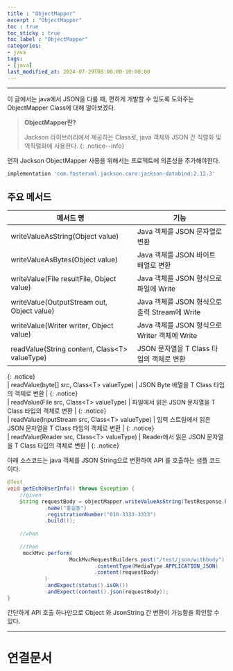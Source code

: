 ```yaml
---
title : "ObjectMapper"
excerpt : "ObjectMapper"
toc : true
toc_sticky : true
toc_label : "ObjectMapper"
categories:
- java
tags:
- [java]
last_modified_at: 2024-07-29T08:00:00-10:00:00
---
```

  
---
  
 이 글에서는 java에서 JSON을 다룰 때, 편하게 개발할 수 있도록 도와주는 ObjectMapper Class에 대해 알아보겠다.

> **ObjectMapper란?**  
>
> Jackson 라이브러리에서 제공하는 Class로, java 객체와 JSON 간 직렬화 및 역직렬화에 사용한다. 
{: .notice--info}  

 먼저 Jackson ObjectMapper 사용을 위해서는 프로젝트에 의존성을 추가해야한다.
  
```groovy
implementation 'com.fasterxml.jackson.core:jackson-databind:2.12.3'
```
  
## 주요 메서드
  
| 메서드 명                                            | 기능                                       |
| ------------------------------------------------ | ---------------------------------------- |
| writeValueAsString(Object value)                 | Java 객체를 JSON 문자열로 변환                    |
| writeValueAsBytes(Object value)                  | Java 객체를 JSON 바이트 배열로 변환                 |
| writeValue(File resultFile, Object value)        | Java 객체를 JSON 형식으로 파일에 Write             |
| writeValue(OutputStream out, Object value)       | Java 객체를 JSON 형식으로 출력 Stream에 Write      |
| writeValue(Writer writer, Object value)          | Java 객체를 JSON 형식으로 Writer 객체에 Write      |
| readValue(String content, Class\<T\> valueType)  | JSON 문자열을 T Class 타입의 객체로 변환             | 
{: .notice}  
| readValue(byte[] src, Class\<T\> valueType)      | JSON Byte 배열을 T Class 타입의 객체로 변환         | 
{: .notice}  
| readValue(File src, Class\<T\> valueType)        | 파일에서 읽은 JSON 문자열을 T Class 타입의 객체로 변환     | 
{: .notice}  
| readValue(InputStream src, Class\<T\> valueType) | 입력 스트림에서 읽은 JSON 문자열을 T Class 타입의 객체로 변환 | 
{: .notice}  
| readValue(Reader src, Class\<T\> valueType)      | Reader에서 읽은 JSON 문자열을 T Class 타입의 객체로 변환 | 
{: .notice}  

 아래 소스코드는 java 객체를 JSON String으로 변환하여 API 를 호출하는 샘플 코드이다.
  
```java
@Test  
void getEchoUserInfo() throws Exception {  
    //given  
    String requestBody = objectMapper.writeValueAsString(TestResponse.builder()  
            .name("홍길동")  
            .registrationNumber("010-3333-3333")  
            .build());  
  
    //when  
  
    //then   
     mockMvc.perform(  
                    MockMvcRequestBuilders.post("/test/json/withbody")  
                            .contentType(MediaType.APPLICATION_JSON)  
                            .content(requestBody)  
            )  
            .andExpect(status().isOk())  
            .andExpect(content().json(requestBody));  
}
```

 간단하게 API 호출 하나만으로 Object 와 JsonString 간 변환이 가능함을 확인할 수 있다.

---
  
# 연결문서

